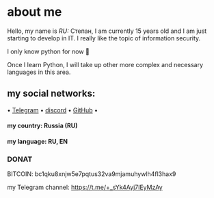 # **about me**

Hello, my name is _RU:_ Степан, I am currently 15 years old and I am just starting to develop in IT. I really like the topic of information security. 

I only know python for now 🥲 

Once I learn Python, I will take up other more complex and necessary languages in this area.
## my social networks:

• [Telegram](https://t.me/have_rely_on_me)
• [discord](https://discord.com/invite/gCARbKZz)
• [GitHub](https://GitHub.com/haverelyonme)
•

#### my country: Russia (RU)
#### my language: RU, EN

### DONAT

BITCOIN: bc1qku8xnjw5e7pqtus32va9mjamuhywlh4fl3hax9


my Telegram channel: https://t.me/+_sYk4Ayj7lEyMzAy






